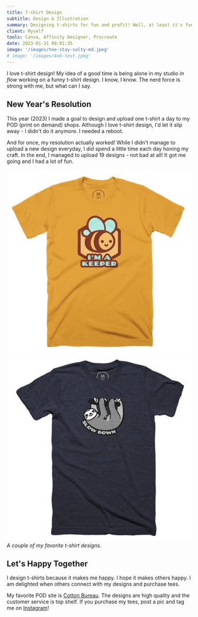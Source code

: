 ```yaml
---
title: T-shirt Design
subtitle: Design & Illustration
summary: Designing t-shirts for fun and profit! Well, at least it's fun.
client: Myself
tools: Canva, Affinity Designer, Procreate
date: 2023-01-31 08:01:35
image: '/images/tee-stay-salty-md.jpeg'
# image: '/images/4x6-test.jpeg'
---
```


I love t-shirt design! My idea of a good time is being alone in my studio *in flow* working on a funny t-shirt design. I know, I know. The nerd force is strong with me, but what can I say.

## New Year's Resolution

This year (2023) I made a goal to design and upload one t-shirt a day to my POD (print on demand) shops. Although I love t-shirt design, I'd let it slip away - I didn't do it anymore. I needed a reboot. 

And for once, my resolution actually worked! While I didn't manage to upload a new design everyday, I did spend a little time each day honing my craft. In the end, I managed to upload 19 designs - not bad at all! It got me going and I had a lot of fun.

<div class="gallery-box">
  <div class="gallery">
    <img src="/images/tee-keeper-medium.jpeg" loading="lazy" alt="I'm a Keeper t-shirt mockup">
    <img src="/images/tee-slow-down-sloth-md.jpeg" loading="lazy" alt="Slow Down Sloth t-shirt mockup">
  </div>
  <em>A couple of my favorite t-shirt designs.</em>
</div>

## Let's Happy Together

I design t-shirts because it makes me happy. I hope it makes others happy. I am delighted when others connect with my designs and purchase tees.

My favorite POD site is [Cotton Bureau](https://cottonbureau.com/people/small-simple-things?hierarchicalMenu%255Bcategories__lvl0%255D%255B0%255D%253DApparel). The designs are high quality and the customer service is top shelf. If you purchase my tees, post a pic and tag me on [Instagram](https://www.instagram.com/smallandsimplethings.org_/)!